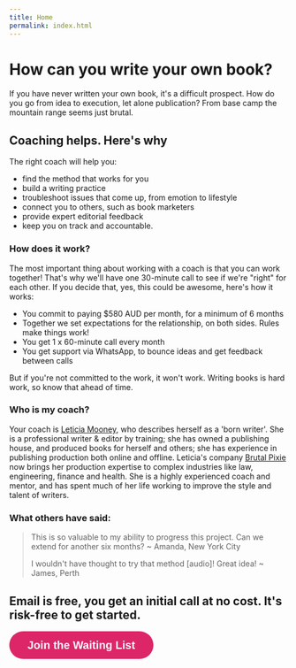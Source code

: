 ```yaml
---
title: Home
permalink: index.html
---
```

# How can you write your own book?

If you have never written your own book, it's a difficult prospect. 
How do you go from idea to execution, let alone publication? From base camp the mountain range seems just brutal.
## Coaching helps. Here's why
The right coach will help you:

* find the method that works for you
* build a writing practice
* troubleshoot issues that come up, from emotion to lifestyle
* connect you to others, such as book marketers
* provide expert editorial feedback 
* keep you on track and accountable.

### How does it work?

The most important thing about working with a coach is that you can work together! That's why we'll have one 30-minute call to see if we're "right" for each other.
If you decide that, yes, this could be awesome, here's how it works:

* You commit to paying $580 AUD per month, for a minimum of 6 months
* Together we set expectations for the relationship, on both sides. Rules make things work!
* You get 1 x 60-minute call every month
* You get support via WhatsApp, to bounce ideas and get feedback between calls

But if you're not committed to the work, it won't work. Writing books is hard work, so know that ahead of time.

### Who is my coach?

Your coach is [Leticia Mooney](http://biodagar.com/about), who describes herself as a 'born writer'. She is a professional writer & editor by training; she has owned a publishing house, and produced books for herself and others; she has experience in publishing production both online and offline. Leticia's company [Brutal Pixie](https://brutalpixie.com) now brings her production expertise to complex industries like law, engineering, finance and health. She is a highly experienced coach and mentor, and has spent much of her life working to improve the style and talent of writers.

### What others have said:

<blockquote> This is so valuable to my ability to progress this project. Can we extend for another six months? ~ Amanda, New York City

I wouldn't have thought to try that method [audio]! Great idea! ~ James, Perth</blockquote>

## Email is free, you get an initial call at no cost. It's risk-free to get started.
 <a class="typeform-share button" href="https://brutalpixie.typeform.com/to/n55yGQ" data-mode="popup" style="display:inline-block;text-decoration:none;background-color:#dd2668;color:white;cursor:pointer;font-family:Helvetica,Arial,sans-serif;font-size:20px;line-height:50px;text-align:center;margin:0;height:50px;padding:0px 33px;border-radius:25px;max-width:100%;white-space:nowrap;overflow:hidden;text-overflow:ellipsis;font-weight:bold;-webkit-font-smoothing:antialiased;-moz-osx-font-smoothing:grayscale;" data-hide-headers=true data-hide-footer=true target="_blank">Join the Waiting List </a> <script> (function() { var qs,js,q,s,d=document, gi=d.getElementById, ce=d.createElement, gt=d.getElementsByTagName, id="typef_orm_share", b="https://embed.typeform.com/"; if(!gi.call(d,id)){ js=ce.call(d,"script"); js.id=id; js.src=b+"embed.js"; q=gt.call(d,"script")[0]; q.parentNode.insertBefore(js,q) } })() </script>
